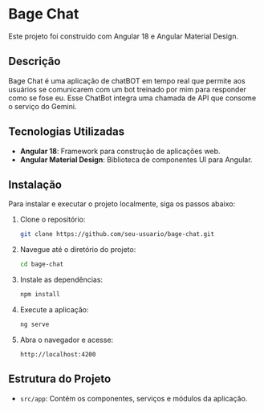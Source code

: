 # Bage Chat

Este projeto foi construído com Angular 18 e Angular Material Design.

## Descrição

Bage Chat é uma aplicação de chatBOT em tempo real que permite aos usuários se comunicarem com um bot treinado por mim para responder como se fose eu. Esse ChatBot integra uma chamada de API que consome o serviço do Gemini.

## Tecnologias Utilizadas

- **Angular 18**: Framework para construção de aplicações web.
- **Angular Material Design**: Biblioteca de componentes UI para Angular.
  

## Instalação

Para instalar e executar o projeto localmente, siga os passos abaixo:

1. Clone o repositório:
    ```bash
    git clone https://github.com/seu-usuario/bage-chat.git
    ```
2. Navegue até o diretório do projeto:
    ```bash
    cd bage-chat
    ```
3. Instale as dependências:
    ```bash
    npm install
    ```
4. Execute a aplicação:
    ```bash
    ng serve
    ```
5. Abra o navegador e acesse:
    ```
    http://localhost:4200
    ```

## Estrutura do Projeto

- `src/app`: Contém os componentes, serviços e módulos da aplicação.